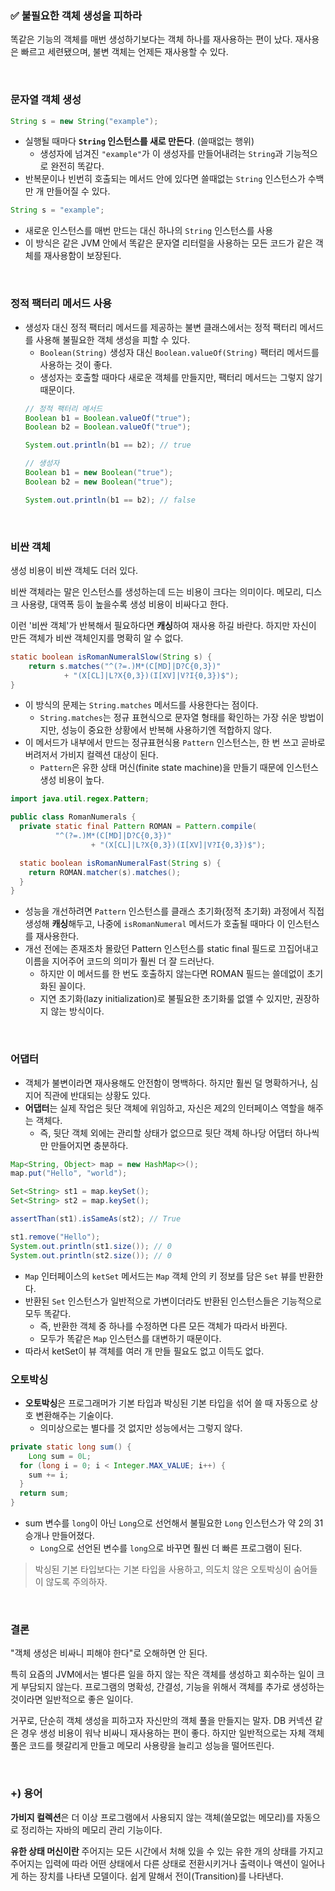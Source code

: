 ### ✅ 불필요한 객체 생성을 피하라

똑같은 기능의 객체를 매번 생성하기보다는 객체 하나를 재사용하는 편이 났다. 재사용은 빠르고
세련됐으며, 불변 객체는 언제든 재사용할 수 있다.

<br>

### 문자열 객체 생성
```java
String s = new String("example");
```
- 실행될 때마다 **`String` 인스턴스를 새로 만든다**. (쓸때없는 행위)
    - 생성자에 넘겨진 `"example"`가 이 생성자를 만들어내려는 `String`과 기능적으로 완전히 똑같다.
- 반복문이나 빈번히 호출되는 메서드 안에 있다면 쓸때없는 `String` 인스턴스가 수백만 개 만들어질 수 있다.


```java
String s = "example";
```
- 새로운 인스턴스를 매번 만드는 대신 하나의 `String` 인스턴스를 사용
- 이 방식은 같은 JVM 안에서 똑같은 문자열 리터럴을 사용하는 모든 코드가 같은 객체를 재사용함이 보장된다.

<br>

### 정적 팩터리 메서드 사용
- 생성자 대신 정적 팩터리 메서드를 제공하는 불변 클래스에서는 정적 팩터리 메서드를 사용해 불필요한 객체 생성을 피할 수 있다.
    - `Boolean(String)` 생성자 대신 `Boolean.valueOf(String)` 팩터리 메서드를 사용하는 것이 좋다.
    - 생성자는 호출할 때마다 새로운 객체를 만들지만, 팩터리 메서드는 그렇지 않기 때문이다.
  ```java
  // 정적 팩터리 메서드
  Boolean b1 = Boolean.valueOf("true");
  Boolean b2 = Boolean.valueOf("true");

  System.out.println(b1 == b2); // true

  // 생성자
  Boolean b1 = new Boolean("true");
  Boolean b2 = new Boolean("true");
  
  System.out.println(b1 == b2); // false
  ```

<br>

### 비싼 객체
생성 비용이 비싼 객체도 더러 있다.

비싼 객체라는 말은 인스턴스를 생성하는데 드는 비용이 크다는 의미이다. 메모리, 디스크 사용량, 대역폭 등이 높을수록 생성 비용이 비싸다고 한다.

이런 '비싼 객체'가 반복해서 필요하다면 **캐싱**하여 재사용 하길 바란다.
하지만 자신이 만든 객체가 비싼 객체인지를 명확히 알 수 없다.

```java
static boolean isRomanNumeralSlow(String s) {
    return s.matches("^(?=.)M*(C[MD]|D?C{0,3})"
            + "(X[CL]|L?X{0,3})(I[XV]|V?I{0,3})$");
}
```
- 이 방식의 문제는 `String.matches` 메서드를 사용한다는 점이다.
  - `String.matches`는 정규 표현식으로 문자열 형태를 확인하는 가장 쉬운 방법이지만, 성능이 중요한 상황에서 반복해
    사용하기엔 적합하지 않다.
- 이 메서드가 내부에서 만드는 정규표현식용 `Pattern` 인스턴스는, 한 번 쓰고 곧바로 버려저서 가비지 컬렉션 대상이 된다.
    - `Pattern`은 유한 상태 머신(finite state machine)을 만들기 때문에 인스턴스 생성 비용이 높다.

```java
import java.util.regex.Pattern;

public class RomanNumerals {
  private static final Pattern ROMAN = Pattern.compile(
          "^(?=.)M*(C[MD]|D?C{0,3})"
                  + "(X[CL]|L?X{0,3})(I[XV]|V?I{0,3})$");

  static boolean isRomanNumeralFast(String s) {
    return ROMAN.matcher(s).matches();
  }
}
```
- 성능을 개선하려면 `Pattern` 인스턴스를 클래스 초기화(정적 초기화) 과정에서 직접 생성해 **캐싱**해두고, 나중에
  `isRomanNumeral` 메서드가 호출될 때마다 이 인스턴스를 재사용한다.
- 개선 전에는 존재조차 몰랐던 Pattern 인스턴스를 static final 필드로 끄집어내고 이름을 지어주어 코드의 의미가 훨씬 더 잘 드러난다.
    - 하지만 이 메서드를 한 번도 호출하지 않는다면 ROMAN 필드는 쓸데없이 초기화된 꼴이다.
    - 지연 초기화(lazy initialization)로 불필요한 초기화룰 없앨 수 있지만, 권장하지 않는 방식이다.

<br>

### 어댑터
- 객체가 불변이라면 재사용해도 안전함이 명백하다. 하지만 훨씬 덜 명확하거나, 심지어 직관에 반대되는 상황도 있다.
- **어댑터**는 실제 작업은 뒷단 객체에 위임하고, 자신은 제2의 인터페이스 역할을 해주는 객체다.
    - 즉, 뒷단 객체 외에는 관리할 상태가 없으므로 뒷단 객체 하나당 어댑터 하나씩만 만들어지면 충분하다.


```java
Map<String, Object> map = new HashMap<>();
map.put("Hello", "world");

Set<String> st1 = map.keySet();
Set<String> st2 = map.keySet();

assertThan(st1).isSameAs(st2); // True

st1.remove("Hello");
System.out.println(st1.size()); // 0
System.out.println(st2.size()); // 0
```
- `Map` 인터페이스의 `ketSet` 메서드는 `Map` 객체 안의 키 정보를 담은 `Set` 뷰를 반환한다.
- 반환된 `Set` 인스턴스가 일반적으로 가변이더라도 반환된 인스턴스들은 기능적으로 모두 똑같다.
    - 즉, 반환한 객체 중 하나를 수정하면 다른 모든 객체가 따라서 바뀐다.
    - 모두가 똑같은 `Map` 인스턴스를 대변하기 때문이다.
- 따라서 ketSet이 뷰 객체를 여러 개 만들 필요도 없고 이득도 없다.

### 오토박싱
- **오토박싱**은 프로그래머가 기본 타입과 박싱된 기본 타입을 섞어 쓸 때 자동으로 상호 변환해주는 기술이다.
    - 의미상으로는 별다를 것 없지만 성능에서는 그렇지 않다.
```java
private static long sum() {
    Long sum = 0L;
  for (long i = 0; i < Integer.MAX_VALUE; i++) {
    sum += i;
  }
  return sum;
}
```
- sum 변수를 `long`이 아닌 `Long`으로 선언해서 불필요한 `Long` 인스턴스가 약 2의 31승개나 만들어졌다.
    - `Long`으로 선언된 변수를 `long`으로 바꾸면 훨씬 더 빠른 프로그램이 된다.
> 박싱된 기본 타입보다는 기본 타입을 사용하고, 의도치 않은 오토박싱이 숨어들이 않도록 주의하자.

<br>

### 결론
"객체 생성은 비싸니 피해야 한다"로 오해하면 안 된다.

특히 요즘의 JVM에서는 별다른 일을 하지 않는 작은 객체를 생성하고 회수하는 일이 크게 부담되지 않는다.
프로그램의 명확성, 간결성, 기능을 위해서 객체를 추가로 생성하는 것이라면 일반적으로 좋은 일이다.

거꾸로, 단순히 객체 생성을 피하고자 자신만의 객체 풀을 만들지는 말자.
DB 커넥션 같은 경우 생성 비용이 워낙 비싸니 재사용하는 편이 좋다.
하지만 일반적으로는 자체 객체 풀은 코드를 헷갈리게 만들고 메모리 사용량을 늘리고 성능을 떨어뜨린다.

<br>

### +) 용어

**가비지 컬렉션**은 더 이상 프로그램에서 사용되지 않는 객체(쓸모없는 메모리)를 자동으로 정리하는 자바의 메모리 관리 기능이다.

**유한 상태 머신이란**
주어지는 모든 시간에서 처해 있을 수 있는 유한 개의 상태를 가지고 주어지는 입력에 따라 어떤 상태에서 다른 상태로 전환시키거나 출력이나 액션이
일어나게 하는 장치를 나타낸 모델이다. 쉽게 말해서 전이(Transition)를 나타낸다.
